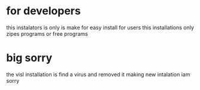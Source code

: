 # for developers
this instalators is only is make for easy install for users this installations only zipes programs or free programs

# big sorry
the visl installation is find a virus and removed it making new intalation iam sorry

